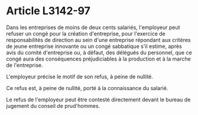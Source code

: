 # Article L3142-97

Dans les entreprises de moins de deux cents salariés, l'employeur peut refuser un congé pour la création d'entreprise, pour l'exercice de responsabilités de direction au sein d'une entreprise répondant aux critères de jeune entreprise innovante ou un congé sabbatique s'il estime, après avis du comité d'entreprise ou, à défaut, des délégués du personnel, que ce congé aura des conséquences préjudiciables à la production et à la marche de l'entreprise.

L'employeur précise le motif de son refus, à peine de nullité.

Ce refus est, à peine de nullité, porté à la connaissance du salarié.

Le refus de l'employeur peut être contesté directement devant le bureau de jugement du conseil de prud'hommes.